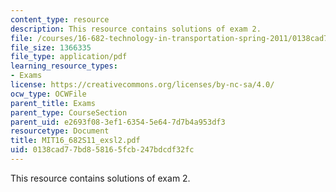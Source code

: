```yaml
---
content_type: resource
description: This resource contains solutions of exam 2.
file: /courses/16-682-technology-in-transportation-spring-2011/0138cad77bd858165fcb247bdcdf32fc_MIT16_682S11_exsl2.pdf
file_size: 1366335
file_type: application/pdf
learning_resource_types:
- Exams
license: https://creativecommons.org/licenses/by-nc-sa/4.0/
ocw_type: OCWFile
parent_title: Exams
parent_type: CourseSection
parent_uid: e2693f08-3ef1-6354-5e64-7d7b4a953df3
resourcetype: Document
title: MIT16_682S11_exsl2.pdf
uid: 0138cad7-7bd8-5816-5fcb-247bdcdf32fc
---
```

This resource contains solutions of exam 2.